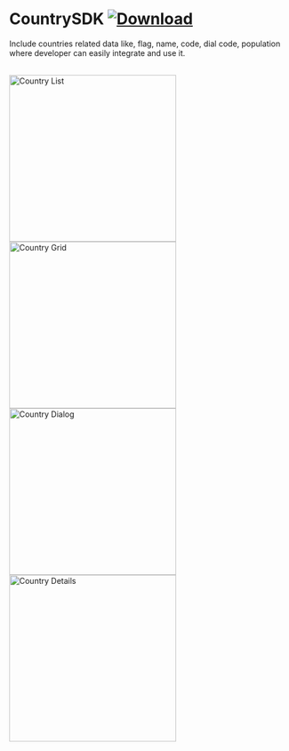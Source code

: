 # CountrySDK [ ![Download](https://api.bintray.com/packages/vaghelamithun/maven/country-sdk/images/download.svg) ](https://bintray.com/vaghelamithun/maven/country-sdk/_latestVersion)

Include countries related data like, flag, name, code, dial code, population where developer can easily integrate and use it.

<br>
<img src="https://github.com/riontech-xten/CountrySDK/blob/master/list.png" height="300" alt="Country List"/>
<img src="https://github.com/riontech-xten/CountrySDK/blob/master/grid.png" height="300" alt="Country Grid"/>
<img src="https://github.com/riontech-xten/CountrySDK/blob/master/dialog.png" height="300" alt="Country Dialog"/>
<img src="https://github.com/riontech-xten/CountrySDK/blob/master/details.png" height="300" alt="Country Details"/>
</br>

